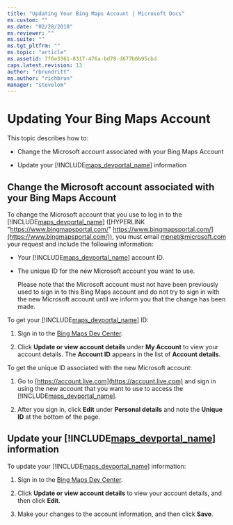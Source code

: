 ```yaml
---
title: "Updating Your Bing Maps Account | Microsoft Docs"
ms.custom: ""
ms.date: "02/28/2018"
ms.reviewer: ""
ms.suite: ""
ms.tgt_pltfrm: ""
ms.topic: "article"
ms.assetid: 7f6e3361-8317-476a-bd78-d677b6b95cbd
caps.latest.revision: 13
author: "rbrundritt"
ms.author: "richbrun"
manager: "stevelom"
---
```

# Updating Your Bing Maps Account
This topic describes how to:  
  
-   Change the Microsoft account associated with your Bing Maps Account  
  
-   Update your [!INCLUDE[maps_devportal_name](../getting-started/includes/maps-devportal-name-md.md)] information  
  
## Change the Microsoft account associated with your Bing Maps Account  
 To change the Microsoft account that you use to log in to the [!INCLUDE[maps_devportal_name](../getting-started/includes/maps-devportal-name-md.md)] ([HYPERLINK "https://www.bingmapsportal.com/" https://www.bingmapsportal.com/](https://www.bingmapsportal.com/)), you must email [mpnet@microsoft.com](mailto:mpnet@microsoft.com) your request and include the following information:  
  
-   Your [!INCLUDE[maps_devportal_name](../getting-started/includes/maps-devportal-name-md.md)] account ID.  
  
-   The unique ID for the new Microsoft account you want to use.  
  
     Please note that the Microsoft account must not have been previously used to sign in to this Bing Maps account and do not try to sign in with the new Microsoft account until we inform you that the change has been made.  
  
 To get your [!INCLUDE[maps_devportal_name](../getting-started/includes/maps-devportal-name-md.md)] ID:  
  
1.  Sign in to the [Bing Maps Dev Center](https://www.bingmapsportal.com/).  
  
2.  Click **Update or view account details** under **My Account** to view your account details. The **Account ID** appears in the list of **Account details**.  
  
 To get the unique ID associated with the new Microsoft account:  
  
1.  Go to [https://account.live.com](https://account.live.com) and sign in using the new account that you want to use to access the [!INCLUDE[maps_devportal_name](../getting-started/includes/maps-devportal-name-md.md)].  
  
2.  After you sign in, click **Edit** under **Personal details** and note the **Unique ID** at the bottom of the page.  
  
## Update your [!INCLUDE[maps_devportal_name](../getting-started/includes/maps-devportal-name-md.md)] information  
 To update your [!INCLUDE[maps_devportal_name](../getting-started/includes/maps-devportal-name-md.md)] information:  
  
1.  Sign in to the [Bing Maps Dev Center](https://www.bingmapsportal.com/).  
  
2.  Click **Update or view account details** to view your account details, and then click **Edit**.  
  
3.  Make your changes to the account information, and then click **Save**.